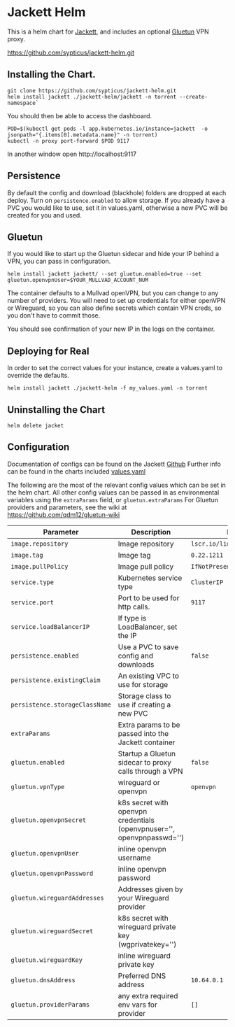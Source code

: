 # Jackett Helm

This is a helm chart for [Jackett](https://github.com/Jackett/Jackett), and includes an optional [Gluetun](https://github.com/qdm12/gluetun) VPN proxy.

https://github.com/sypticus/jackett-helm.git

## Installing the Chart.

```console
git clone https://github.com/sypticus/jackett-helm.git
helm install jackett ./jackett-helm/jackett -n torrent --create-namespace`
```

You should then be able to access the dashboard.

```console
POD=$(kubectl get pods -l app.kubernetes.io/instance=jackett  -o jsonpath="{.items[0].metadata.name}" -n torrent)
kubectl -n proxy port-forward $POD 9117
```
In another window open http://localhost:9117

## Persistence
By default the config and download (blackhole) folders are dropped at each deploy. Turn on `persistence.enabled` to allow storage.
If you already have a PVC you would like to use, set it in values.yaml, otherwise a new PVC will be created for you and used.


## Gluetun
If you would like to start up the Gluetun sidecar and hide your IP behind a VPN, you can pass in configuration.

```console
helm install jackett jackett/ --set gluetun.enabled=true --set gluetun.openvpnUser=$YOUR_MULLVAD_ACCOUNT_NUM

```
The container defaults to a Mullvad openVPN, but you can change to any number of providers.
You will need to set up credentials for either openVPN or Wireguard, so you can also define secrets which contain VPN creds, so you don't have to commit those.

You should see confirmation of your new IP in the logs on the container.


## Deploying for Real

In order to set the correct values for your instance, create a values.yaml to override the defaults. 

```console
helm install jackett ./jackett-helm -f my_values.yaml -n torrent
```


## Uninstalling the Chart

```console
helm delete jacket
```

## Configuration

Documentation of configs can be found on the Jackett [Github](https://github.com/Jackett/Jackett)
Further info can be found in the charts included [values.yaml](https://github.com/sypticus/jackett-helm/blob/main/jackett/values.yaml)


The following are the most of the relevant config values which can be set in the helm chart.
All other config values can be passed in as environmental variables using the `extraParams` field, or `gluetun.extraParams`
For Gluetun providers and parameters, see the wiki at https://github.com/qdm12/gluetun-wiki


| Parameter                      | Description                                                            | Default                       |
|--------------------------------|------------------------------------------------------------------------|-------------------------------|
| `image.repository`             | Image repository                                                       | `lscr.io/linuxserver/jackett` |
| `image.tag`                    | Image tag                                                              | `0.22.1211`                   |
| `image.pullPolicy`             | Image pull policy                                                      | `IfNotPresent`                |
| `service.type`                 | Kubernetes service type                                                | `ClusterIP`                   |
| `service.port`                 | Port to be used for http calls.                                        | `9117`                        |
| `service.loadBalancerIP`       | If type is LoadBalancer, set the IP                                    |                               |
| `persistence.enabled`          | Use a PVC to save config and downloads                                 | `false`                       |
| `persistence.existingClaim`    | An existing VPC to use for storage                                     |                               |
| `persistence.storageClassName` | Storage class to use if creating a new PVC                             |                               |
| `extraParams`                  | Extra params to be passed into the Jackett container                   |                               |
| `gluetun.enabled`              | Startup a Gluetun sidecar to proxy calls through a VPN                 | `false`                       |
| `gluetun.vpnType`              | wireguard or openvpn                                                   | `openvpn`                     |
| `gluetun.openvpnSecret`        | k8s secret with openvpn credentials (openvpnuser='', openvpnpasswd='') |                               |
| `gluetun.openvpnUser`          | inline openvpn username                                                |                               |
| `gluetun.openvpnPassword`      | inline openvpn password                                                |                               |
| `gluetun.wireguardAddresses`   | Addresses given by your Wireguard provider                             |                               |
| `gluetun.wireguardSecret`      | k8s secret with wireguard private key (wgprivatekey='')                |                               |
| `gluetun.wireguardKey`         | inline wireguard private key                                           |                               |
| `gluetun.dnsAddress`           | Preferred DNS address                                                  | `10.64.0.1`                   |
| `gluetun.providerParams`       | any extra required env vars for provider                               | `[]`                          |

